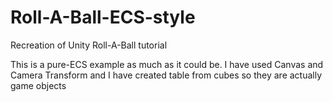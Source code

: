 # Roll-A-Ball-ECS-style
Recreation of Unity Roll-A-Ball tutorial

This is a pure-ECS example as much as it could be. I have used Canvas and Camera Transform and I have created table from cubes so they are actually game objects
